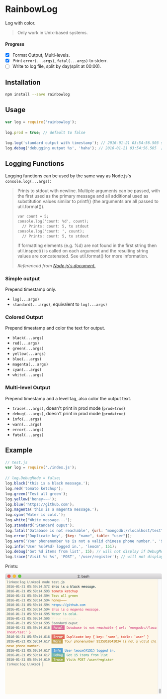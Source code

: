 # RainbowLog

Log with color.

> Only work in Unix-based systems.

#### Progress

- [x] Format Output, Multi-levels.
- [x] Print `error(...args)`, `fatal(...args)` to stderr.
- [ ] Write to log file, split by day(split at 00:00).

## Installation

```sh
npm install --save rainbowlog
```

## Usage

```js
var log = require('rainbowlog');

log.prod = true; // default to false

log.log('standard output with timestamp'); // 2016-01-21 03:54:56.503 standard output with timestamp
log.debug('debugging output %s', 'haha'); // 2016-01-21 03:54:56.505  [Debug]  debugging output haha
```

## Logging Functions

Logging functions can be used by the same way as Node.js's `console.log(...args)`:

> Prints to stdout with newline. Multiple arguments can be passed, with the first used as the primary message and all additional used as substitution values similar to printf() (the arguments are all passed to util.format()).
> 
> ```
> var count = 5;
> console.log('count: %d', count);
>   // Prints: count: 5, to stdout
> console.log('count: ', count);
>   // Prints: count: 5, to stdout
> ```
> 
> If formatting elements (e.g. %d) are not found in the first string then util.inspect() is called on each argument and the resulting string values are concatenated. See util.format() for more information.
> 
> *Referenced from [Node.js's document.](https://nodejs.org/api/console.html#console_console_log_data)*

### Simple output

Prepend timestamp only.

- `log(...args)`
- `standard(...args)`, equivalent to `log(...args)`

### Colored Output

Prepend timestamp and color the text for output.

- `black(...args)`
- `red(...args)`
- `green(...args)`
- `yellow(...args)`
- `blue(...args)`
- `magenta(...args)`
- `cyan(...args)`
- `white(...args)`

### Multi-level Output

Prepend timestamp and a level tag, also color the output text.

- `trace(...args)`, doesn't print in prod mode (`prod=true`)
- `debug(...args)`, doesn't print in prod mode (`prod=true`)
- `info(...args)`
- `warn(...args)`
- `error(...args)`
- `fatal(...args)`

## Example

```js
// test.js
var log = require('./index.js');

// log.DebugMode = false;
log.black('this is a black message.');
log.red('tomato ketchup');
log.green('Test all green');
log.yellow('honey~~~');
log.blue('https://github.com');
log.magenta('this is a magenta message.');
log.cyan('Water is cold.');
log.white('White message...');
log.standard('Standard ouput');
log.fatal('Database is not reachable', {url: "mongodb://localhost/test"});
log.error('Duplicate key', {key: "name", table: "user"});
log.warn('Your phonenumber %s is not a valid chinese phone number.', '9135910341034');
log.info('User %s(#%d) logged in.', 'leocm', 151);
log.debug('Got %d items from list', 15); // will not display if DebugMode==false
log.trace('Visit %s %s', 'POST', '/user/register'); // will not display if DebugMode==false
```

Prints:

![screenshot.png](screenshot.png)
